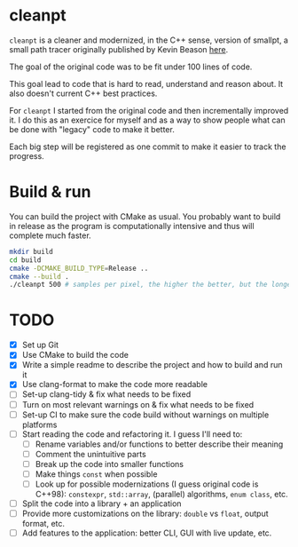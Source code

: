 # cleanpt

`cleanpt` is a cleaner and modernized, in the C++ sense, version of smallpt, a small path tracer originally published by Kevin Beason [here](https://www.kevinbeason.com/smallpt/).

The goal of the original code was to be fit under 100 lines of code.

This goal lead to code that is hard to read, understand and reason about.
It also doesn't current C++ best practices.

For `cleanpt` I started from the original code and then incrementally improved it.
I do this as an exercice for myself and as a way to show people what can be done with "legacy" code to make it better.

Each big step will be registered as one commit to make it easier to track the progress.

# Build & run

You can build the project with CMake as usual.
You probably want to build in release as the program is computationally intensive and thus will complete much faster.
```bash
mkdir build
cd build
cmake -DCMAKE_BUILD_TYPE=Release ..
cmake --build .
./cleanpt 500 # samples per pixel, the higher the better, but the longer it takes
```

# TODO
 - [x] Set up Git
 - [x] Use CMake to build the code
 - [x] Write a simple readme to describe the project and how to build and run it
 - [x] Use clang-format to make the code more readable
 - [ ] Set-up clang-tidy & fix what needs to be fixed
 - [ ] Turn on most relevant warnings on & fix what needs to be fixed
 - [ ] Set-up CI to make sure the code build without warnings on multiple platforms
 - [ ] Start reading the code and refactoring it. I guess I'll need to:
   - [ ] Rename variables and/or functions to better describe their meaning
   - [ ] Comment the unintuitive parts
   - [ ] Break up the code into smaller functions
   - [ ] Make things `const` when possible
   - [ ] Look up for possible modernizations (I guess original code is C++98): `constexpr`, `std::array`, (parallel) algorithms, `enum class`, etc.
 - [ ] Split the code into a library + an application
 - [ ] Provide more customizations on the library: `double` vs `float`, output format, etc.
 - [ ] Add features to the application: better CLI, GUI with live update, etc.
